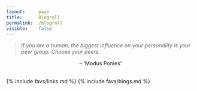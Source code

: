 ```yaml
---
layout:     page
title:      Blogroll
permalink:  /blogroll
visible:    false
---
```


<blockquote><i>If you are a human, the biggest influence on your personality is your peer group. Choose your peers.</i></blockquote>
<center> – 'Modus Ponies'</center><br>

{%	include favs/links.md	%}
{%	include favs/blogs.md	%}